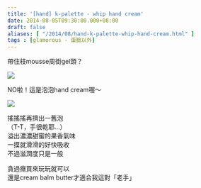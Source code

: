 ```yaml
---
title: '[hand] k-palette - whip hand cream'
date: 2014-08-05T09:30:00.000+08:00
draft: false
aliases: [ "/2014/08/hand-k-palette-whip-hand-cream.html" ]
tags : [glamorous - 蛋臉以外]
---
```


帶住枝mousse周街gel頭？  

[![](https://1.bp.blogspot.com/-iESqBR-4pnI/XEQiQFezukI/AAAAAAAAGMo/rn-YOwAUCH4fNICWJ7Ye6TqlFMBPTdUNACLcBGAs/s640/14630973478_89454ce207_z.jpg)](https://1.bp.blogspot.com/-iESqBR-4pnI/XEQiQFezukI/AAAAAAAAGMo/rn-YOwAUCH4fNICWJ7Ye6TqlFMBPTdUNACLcBGAs/s1600/14630973478_89454ce207_z.jpg)

NO啦！這是泡泡hand cream喔～  

[![](https://3.bp.blogspot.com/-OiXq-CFslng/XEQiVbsQjzI/AAAAAAAAGMw/bJIqdC7YfrEdXtQEFPYEJuKkDXXY5yTQQCLcBGAs/s640/14794610656_012f28cc14_z.jpg)](https://3.bp.blogspot.com/-OiXq-CFslng/XEQiVbsQjzI/AAAAAAAAGMw/bJIqdC7YfrEdXtQEFPYEJuKkDXXY5yTQQCLcBGAs/s1600/14794610656_012f28cc14_z.jpg)

搖搖搖再擠出一舊泡  
（T-T，手很乾耶...）  
溢出濃濃甜蜜的果香氣味  
一摸就滑滑的好快吸收  
不過滋潤度只是一般  
  
貪過癮買來玩玩就可以  
還是cream balm butter才適合我這對「老手」